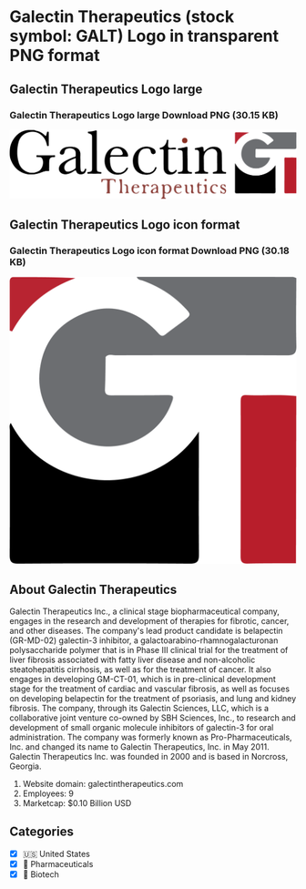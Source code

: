 # Galectin Therapeutics (stock symbol: GALT) Logo in transparent PNG format

## Galectin Therapeutics Logo large

### Galectin Therapeutics Logo large Download PNG (30.15 KB)

![Galectin Therapeutics Logo large Download PNG (30.15 KB)](/img/orig/GALT_BIG-be6c014d.png)

## Galectin Therapeutics Logo icon format

### Galectin Therapeutics Logo icon format Download PNG (30.18 KB)

![Galectin Therapeutics Logo icon format Download PNG (30.18 KB)](/img/orig/GALT-4020cb78.png)

## About Galectin Therapeutics

Galectin Therapeutics Inc., a clinical stage biopharmaceutical company, engages in the research and development of therapies for fibrotic, cancer, and other diseases. The company's lead product candidate is belapectin (GR-MD-02) galectin-3 inhibitor, a galactoarabino-rhamnogalacturonan polysaccharide polymer that is in Phase III clinical trial for the treatment of liver fibrosis associated with fatty liver disease and non-alcoholic steatohepatitis cirrhosis, as well as for the treatment of cancer. It also engages in developing GM-CT-01, which is in pre-clinical development stage for the treatment of cardiac and vascular fibrosis, as well as focuses on developing belapectin for the treatment of psoriasis, and lung and kidney fibrosis. The company, through its Galectin Sciences, LLC, which is a collaborative joint venture co-owned by SBH Sciences, Inc., to research and development of small organic molecule inhibitors of galectin-3 for oral administration. The company was formerly known as Pro-Pharmaceuticals, Inc. and changed its name to Galectin Therapeutics, Inc. in May 2011. Galectin Therapeutics Inc. was founded in 2000 and is based in Norcross, Georgia.

1. Website domain: galectintherapeutics.com
2. Employees: 9
3. Marketcap: $0.10 Billion USD


## Categories
- [x] 🇺🇸 United States
- [x] 💊 Pharmaceuticals
- [x] 🧬 Biotech
